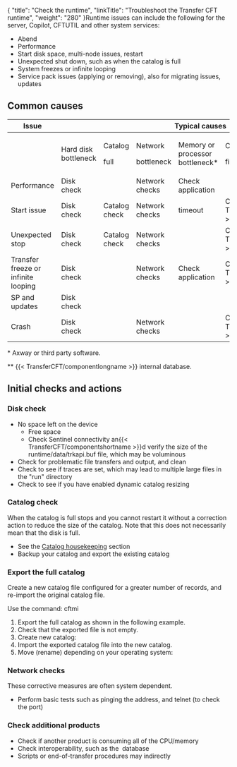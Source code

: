 {
    "title": "Check the runtime",
    "linkTitle": "Troubleshoot the Transfer CFT runtime",
    "weight": "280"
}Runtime issues can include the following for the server, Copilot, CFTUTIL and other system services:

-   Abend
-   Performance
-   Start disk space, multi-node issues, restart
-   Unexpected shut down, such as when the catalog is full
-   System freezes or infinite looping
-   Service pack issues (applying or removing), also for migrating issues, updates

## Common causes

<table>
   <thead>
      <tr>
<th >Issue         </th>
<th colspan="5" >Typical causes         </th>
      </tr>
   </thead>
   <tbody>
      <tr>
         <td >          </td>
         <td ><p>Hard disk bottleneck</p>         </td>
         <td ><p>Catalog</p>
<p>full</p>         </td>
         <td ><p>Network</p>
<p>bottleneck</p>         </td>
         <td ><p>Memory or processor bottleneck*</p>         </td>
         <td ><p>Corrupt</p>
<p>file or DB **</p>         </td>
      </tr>
      <tr>
         <td >Performance         </td>
         <td >Disk check         </td>
         <td >          </td>
         <td >Network checks         </td>
         <td >Check application         </td>
         <td >          </td>
      </tr>
      <tr>
         <td >Start issue         </td>
         <td >Disk check         </td>
         <td >Catalog check         </td>
         <td >Network checks         </td>
         <td >timeout         </td>
         <td >Check  {{< TransferCFT/componentlongname  >}} files         </td>
      </tr>
      <tr>
         <td >Unexpected stop         </td>
         <td >Disk check         </td>
         <td >Catalog check         </td>
         <td >Network checks         </td>
         <td >          </td>
         <td >Check  {{< TransferCFT/componentlongname  >}} files         </td>
      </tr>
      <tr>
         <td >Transfer freeze or infinite looping         </td>
         <td >Disk check         </td>
         <td >          </td>
         <td >Network checks         </td>
         <td >Check application         </td>
         <td >Check  {{< TransferCFT/componentlongname  >}} files         </td>
      </tr>
      <tr>
         <td >SP and updates         </td>
         <td >Disk check         </td>
         <td >          </td>
         <td >          </td>
         <td >          </td>
         <td >          </td>
      </tr>
      <tr>
         <td >Crash         </td>
         <td >Disk check         </td>
         <td >          </td>
         <td >Network checks         </td>
         <td >          </td>
         <td >Check  {{< TransferCFT/componentlongname  >}} files         </td>
      </tr>
   </tbody>
</table>

\* Axway or third party software.

\*\* {{< TransferCFT/componentlongname  >}} internal database.

## Initial checks and actions

### Disk check

-   No space left on the device
    -   Free space
    -   Check Sentinel connectivity an{{< TransferCFT/componentshortname >}}d verify the size of the runtime/data/trkapi.buf file, which may be voluminous
-   Check for problematic file transfers and output, and clean
-   Check to see if traces are set, which may lead to multiple large files in the "run" directory
-   Check to see if you have enabled dynamic catalog resizing

### Catalog check

When the catalog is full  stops and you cannot restart it without a correction action to reduce the size of the catalog. Note that this does not necessarily mean that the disk is full.

-   See the [Catalog housekeeping](../../../admin_intro/admin_monitoring_intro/housekeeping_catalog) section
-   Backup your catalog and export the existing catalog

### Export the full catalog

Create a new catalog file configured for a greater number of records, and re-import the original catalog file.

Use the command: cftmi

1.  Export the full catalog as shown in the following example.
2.  Check that the exported file is not empty.
3.  Create new catalog:
4.  Import the exported catalog file into the new catalog.
5.  Move (rename) depending on your operating system:

### Network checks

These corrective measures are often system dependent.

-   Perform basic tests such as pinging the address, and telnet (to check the port)

### Check additional products

-   Check if another product is consuming all of the CPU/memory
-   Check interoperability, such as the  database
-   Scripts or end-of-transfer procedures may indirectly
